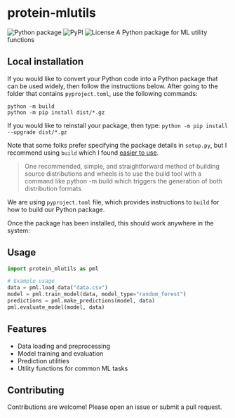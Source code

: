 # protein-mlutils
![Python package](https://img.shields.io/badge/python-3.8%20-blue.svg)
![PyPI](https://img.shields.io/pypi/v/pymlutils)
![License](https://img.shields.io/badge/license-MIT-green.svg)
A Python package for ML utility functions



## Local installation
If you would like to convert your Python code into a Python package that can be used widely, then follow the instructions below.
After going to the folder that contains `pyproject.toml`, use the following commands:

```
python -m build
python -m pip install dist/*.gz
```

If you would like to reinstall your package, then type:
`python -m pip install --upgrade dist/*.gz`


Note that some folks prefer specifying the package details in `setup.py`, but I recommend using `build` which I found
<a href="https://packaging.python.org/en/latest/discussions/setup-py-deprecated/">easier to use</a>.

<blockquote>
One recommended, simple, and straightforward method of building source distributions and wheels is to use the build tool with a command like python -m build which triggers the generation of both distribution formats
</blockquote>

We are using `pyproject.toml` file, which provides instructions to `build` for how to build our Python package.


Once the package has been installed, this should work anywhere in the system:

## Usage
```python
import protein_mlutils as pml

# Example usage
data = pml.load_data("data.csv")
model = pml.train_model(data, model_type="random_forest")
predictions = pml.make_predictions(model, data)
pml.evaluate_model(model, data)
``` 

## Features
- Data loading and preprocessing
- Model training and evaluation
- Prediction utilities
- Utility functions for common ML tasks 

## Contributing
Contributions are welcome! Please open an issue or submit a pull request.